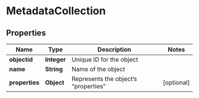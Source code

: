 
# MetadataCollection

## Properties
Name | Type | Description | Notes
------------ | ------------- | ------------- | -------------
**objectid** | **Integer** | Unique ID for the object | 
**name** | **String** | Name of the object | 
**properties** | **Object** | Represents the object’s “properties” |  [optional]



